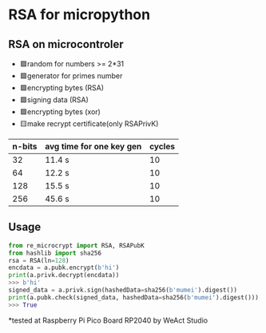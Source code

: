 # RSA for micropython
## RSA on microcontroler
+ 🟩random for numbers >= 2*31
+ 🟩generator for primes number
+ 🟩encrypting bytes (RSA)
+ 🟩signing data (RSA)
+ 🟩encrypting bytes (xor)
+ 🟨make recrypt certificate(only RSAPrivK)

| n-bits | avg time for one key gen | cycles |
| --- | --- | --- |
| 32 | 11.4 s | 10 |
| 64 | 12.2 s | 10 |
| 128 | 15.5 s | 10 |
| 256 | 45.6 s | 10 |

## Usage
```python
from re_microcrypt import RSA, RSAPubK
from hashlib import sha256
rsa = RSA(ln=128)
encdata = a.pubk.encrypt(b'hi')
print(a.privk.decrypt(encdata))
>>> b'hi'
signed_data = a.privk.sign(hashedData=sha256(b'mumei').digest())
print(a.pubk.check(signed_data, hashedData=sha256(b'mumei').digest()))
>>> True
```

*tested at Raspberry Pi Pico Board RP2040 by WeAct Studio
